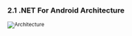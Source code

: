 ### 2.1 .NET For Android Architecture

<small>

![Architecture](https://docs.microsoft.com/en-us/xamarin/android/internals/architecture-images/architecture1.png "Architecture")

</small>